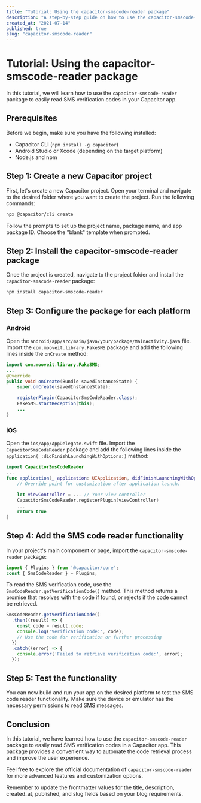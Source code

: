 ```yaml
---
title: "Tutorial: Using the capacitor-smscode-reader package"
description: "A step-by-step guide on how to use the capacitor-smscode-reader package"
created_at: "2021-07-14"
published: true
slug: "capacitor-smscode-reader"
---
```


# Tutorial: Using the capacitor-smscode-reader package

In this tutorial, we will learn how to use the `capacitor-smscode-reader` package to easily read SMS verification codes in your Capacitor app.

## Prerequisites

Before we begin, make sure you have the following installed:

- Capacitor CLI (`npm install -g capacitor`)
- Android Studio or Xcode (depending on the target platform)
- Node.js and npm

## Step 1: Create a new Capacitor project

First, let's create a new Capacitor project. Open your terminal and navigate to the desired folder where you want to create the project. Run the following commands:

```bash
npx @capacitor/cli create
```

Follow the prompts to set up the project name, package name, and app package ID. Choose the "blank" template when prompted.

## Step 2: Install the capacitor-smscode-reader package

Once the project is created, navigate to the project folder and install the `capacitor-smscode-reader` package:

```bash
npm install capacitor-smscode-reader
```

## Step 3: Configure the package for each platform

### Android

Open the `android/app/src/main/java/your/package/MainActivity.java` file. Import the `com.mooveit.library.FakeSMS` package and add the following lines inside the `onCreate` method:

```java
import com.mooveit.library.FakeSMS;
...
@Override
public void onCreate(Bundle savedInstanceState) {
    super.onCreate(savedInstanceState);

    registerPlugin(CapacitorSmsCodeReader.class);
    FakeSMS.startReception(this);
    ...
}
```

### iOS

Open the `ios/App/AppDelegate.swift` file. Import the `CapacitorSmsCodeReader` package and add the following lines inside the `application(_:didFinishLaunchingWithOptions:)` method:

```swift
import CapacitorSmsCodeReader
...
func application(_ application: UIApplication, didFinishLaunchingWithOptions launchOptions: [UIApplication.LaunchOptionsKey: Any]?) -> Bool {
    // Override point for customization after application launch.
    
    let viewController = ... // Your view controller
    CapacitorSmsCodeReader.registerPlugin(viewController)
    ...
    return true
}
```

## Step 4: Add the SMS code reader functionality

In your project's main component or page, import the `capacitor-smscode-reader` package:

```javascript
import { Plugins } from '@capacitor/core';
const { SmsCodeReader } = Plugins;
```

To read the SMS verification code, use the `SmsCodeReader.getVerificationCode()` method. This method returns a promise that resolves with the code if found, or rejects if the code cannot be retrieved.

```javascript
SmsCodeReader.getVerificationCode()
  .then((result) => {
    const code = result.code;
    console.log('Verification code:', code);
    // Use the code for verification or further processing
  })
  .catch((error) => {
    console.error('Failed to retrieve verification code:', error);
  });
```

## Step 5: Test the functionality

You can now build and run your app on the desired platform to test the SMS code reader functionality. Make sure the device or emulator has the necessary permissions to read SMS messages.

## Conclusion

In this tutorial, we have learned how to use the `capacitor-smscode-reader` package to easily read SMS verification codes in a Capacitor app. This package provides a convenient way to automate the code retrieval process and improve the user experience.

Feel free to explore the official documentation of `capacitor-smscode-reader` for more advanced features and customization options.

Remember to update the frontmatter values for the title, description, created_at, published, and slug fields based on your blog requirements.